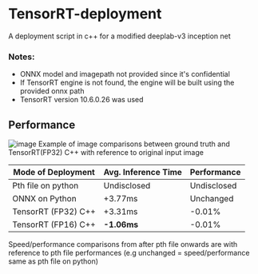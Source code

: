# TensorRT-deployment
A deployment script in c++ for a modified deeplab-v3 inception net

### Notes:
- ONNX model and imagepath not provided since it's confidential
- If TensorRT engine is not found, the engine will be built using the provided onnx path
- TensorRT version 10.6.0.26 was used


## Performance
![image](https://github.com/user-attachments/assets/6157d188-0d8e-4df5-af8b-59f7f07d774c)
Example of image comparisons between ground truth and TensorRT(FP32) C++ with reference to original input image

| Mode of Deployment  | Avg. Inference Time | Performance |
| ------------- | ------------- | ------------- |
| Pth file on python  | Undisclosed  | Undisclosed |
| ONNX on Python  | +3.77ms  | Unchanged |
| TensorRT (FP32) C++  | +3.31ms  | -0.01% |
| TensorRT (FP16) C++  | **-1.06ms**  | -0.01% |

Speed/performance comparisons from after pth file onwards are with reference to pth file performances (e.g unchanged = speed/performance same as pth file on python)
